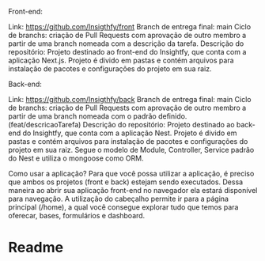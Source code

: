 Front-end:

Link: https://github.com/Insigthfy/front
Branch de entrega final: main
Ciclo de branchs: criação de Pull Requests com aprovação de outro membro a partir de uma branch nomeada com a descrição da tarefa.
Descrição do repositório: Projeto destinado ao front-end do Insightfy, que conta com a aplicação Next.js. Projeto é divido em pastas e contém arquivos para instalação de pacotes e configurações do projeto em sua raiz.

Back-end:

Link: https://github.com/Insigthfy/back
Branch de entrega final: main
Ciclo de branchs: criação de Pull Requests com aprovação de outro membro a partir de uma branch nomeada com o padrão definido. (feat/descricaoTarefa)
Descrição do repositório: Projeto destinado ao back-end do Insightfy, que conta com a aplicação Nest. Projeto é divido em pastas e contém arquivos para instalação de pacotes e configurações do projeto em sua raiz. Segue o modelo de Module, Controller, Service padrão do Nest e utiliza o mongoose como ORM.


Como usar a aplicação?
Para que você possa utilizar a aplicação, é preciso que ambos os projetos (front e back) estejam sendo executados. Dessa maneira ao abrir sua aplicação front-end no navegador ela estará disponível para navegação. A utilização do cabeçalho permite ir para a página principal (/home), a qual você consegue explorar tudo que temos para oferecar, bases, formulários e dashboard.

# Readme


